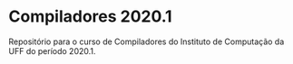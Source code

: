 # Compiladores 2020.1
Repositório para o curso de Compiladores do Instituto de Computação da UFF do período 2020.1.